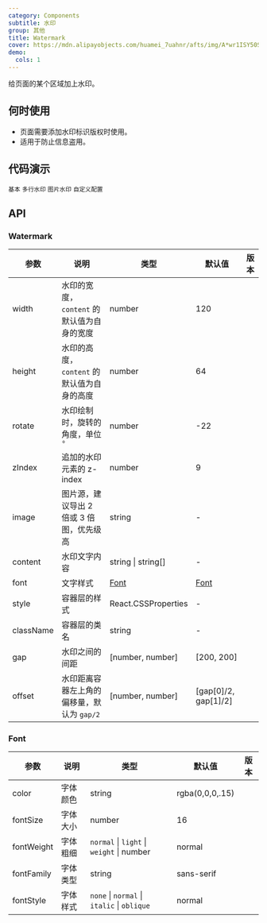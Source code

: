 ```yaml
---
category: Components
subtitle: 水印
group: 其他
title: Watermark
cover: https://mdn.alipayobjects.com/huamei_7uahnr/afts/img/A*wr1ISY50SyYAAAAAAAAAAAAADrJ8AQ/original
demo:
  cols: 1
---
```


给页面的某个区域加上水印。

## 何时使用

- 页面需要添加水印标识版权时使用。
- 适用于防止信息盗用。

## 代码演示

<!-- prettier-ignore -->
<code src="./demo/basic.tsx">基本</code>
<code src="./demo/multi-line.tsx">多行水印</code>
<code src="./demo/image.tsx">图片水印</code>
<code src="./demo/custom.tsx">自定义配置</code>

## API

### Watermark

| 参数 | 说明 | 类型 | 默认值 | 版本 |
| --- | --- | --- | --- | --- |
| width | 水印的宽度，`content` 的默认值为自身的宽度 | number | 120 |  |
| height | 水印的高度，`content` 的默认值为自身的高度 | number | 64 |  |
| rotate | 水印绘制时，旋转的角度，单位 `°` | number | -22 |  |
| zIndex | 追加的水印元素的 z-index | number | 9 |  |
| image | 图片源，建议导出 2 倍或 3 倍图，优先级高 | string | - |  |
| content | 水印文字内容 | string \| string[] | - |  |
| font | 文字样式 | [Font](#Font) | [Font](#Font) |  |
| style | 容器层的样式 | React.CSSProperties | - |  |
| className | 容器层的类名 | string | - |  |
| gap | 水印之间的间距 | \[number, number\] | \[200, 200\] |  |
| offset | 水印距离容器左上角的偏移量，默认为 `gap/2` | \[number, number\] | \[gap\[0\]/2, gap\[1\]/2\] |  |

### Font

| 参数       | 说明     | 类型                                        | 默认值          | 版本 |
| ---------- | -------- | ------------------------------------------- | --------------- | ---- |
| color      | 字体颜色 | string                                      | rgba(0,0,0,.15) |      |
| fontSize   | 字体大小 | number                                      | 16              |      |
| fontWeight | 字体粗细 | `normal` \| `light` \| `weight` \| number   | normal          |      |
| fontFamily | 字体类型 | string                                      | sans-serif      |      |
| fontStyle  | 字体样式 | `none` \| `normal` \| `italic` \| `oblique` | normal          |      |
